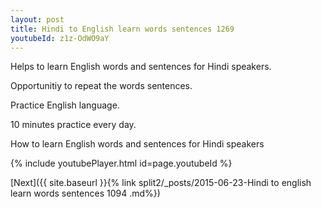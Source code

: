 ```yaml
---
layout: post
title: Hindi to English learn words sentences 1269 
youtubeId: z1z-OdWO9aY
---
```

 
 
Helps to learn English words and sentences for Hindi speakers.

Opportunitiy to repeat the words sentences. 

Practice English language. 
 
10 minutes practice every day. 
 
How to learn English words and sentences for Hindi speakers 
 
{% include youtubePlayer.html id=page.youtubeId %}
 
 
[Next]({{ site.baseurl }}{% link  split2/_posts/2015-06-23-Hindi to english learn words sentences 1094 .md%})
 
